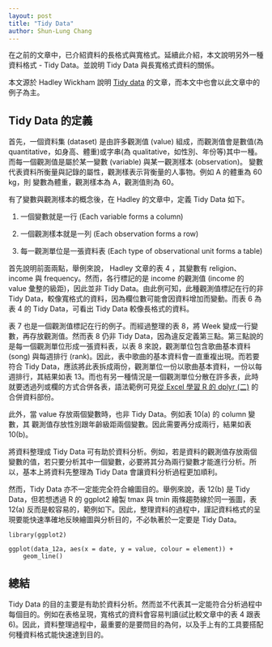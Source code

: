 ```yaml
---
layout: post
title: "Tidy Data"
author: Shun-Lung Chang
---
```


在之前的文章中，已介紹資料的長格式與寬格式。延續此介紹，本文說明另外一種資料格式 - Tidy Data。並說明 Tidy Data 與長寬格式資料的關係。

<!--more-->

本文源於 Hadley Wickham 說明 [Tidy data](http://vita.had.co.nz/papers/tidy-data.pdf) 的文章，而本文中也會以此文章中的例子為主。

## Tidy Data 的定義

首先，一個資料集 (dataset) 是由許多觀測值 (value) 組成，而觀測值會是數值(為 quantitative，如身高、體重)或字串(為 qualitative，如性別、年份等)其中一種。而每一個觀測值是屬於某一變數 (variable) 與某一觀測樣本 (observation)。 變數代表資料所衡量與記錄的屬性，觀測樣表示背衡量的人事物。例如 A 的體重為 60 kg，則 變數為體重，觀測樣本為 A，觀測值則為 60。

有了變數與觀測樣本的概念後，在 Hadley 的文章中，定義 Tidy Data 如下。

1. 一個變數就是一行 (Each variable forms a column) 

2. 一個觀測樣本就是一列 (Each observation forms a row)

3. 每一觀測單位是一張資料表 (Each type of observational unit forms a table)

首先說明前面兩點，舉例來說， Hadley 文章的表 4 ，其變數有 religion、income 與 frequency。然而，各行標記的是 income 的觀測值 (income 的 value 彙整的級距)，因此並非 Tidy Data。由此例可知，此種觀測值標記在行的非 Tidy Data，較像寬格式的資料，因為欄位數可能會因資料增加而變動。而表 6 為表 4 的 Tidy Data，可看出 Tidy Data 較像長格式的資料。

表 7 也是一個觀測值標記在行的例子。而經過整理的表 8，將 Week 變成一行變數，再存放觀測值。然而表 8 仍非 Tidy Data，因為違反定義第三點。第三點說的是每一個觀測單位形成一張資料表，以表 8 來說，觀測單位包含歌曲基本資料 (song) 與每週排行 (rank)。因此，表中歌曲的基本資料會一直重複出現。而若要符合 Tidy Data，應該將此表拆成兩份，觀測單位一份以歌曲基本資料，一份以每週排行，其結果如表 13。而也有另一種情況是一個觀測單位分散在許多表，此時就要透過列或欄的方式合併各表，語法範例可見[從 Excel 學習 R 的 dplyr (二)](/2016/09/28/dplyr-and-excel_2) 的合併資料部份。

此外，當 value 存放兩個變數時，也非 Tidy Data。例如表 10(a) 的 column 變數，其 觀測值存放性別跟年齡級距兩個變數。因此需要再分成兩行，結果如表 10(b)。

將資料整理成 Tidy Data 可有助於資料分析。例如，若是資料的觀測值存放兩個變數的值，若只要分析其中一個變數，必要將其分為兩行變數才能進行分析。所以，基本上將資料先整理為 Tidy Data 會讓資料分析過程更加順利。

然而，Tidy Data 亦不一定能完全符合繪圖目的。舉例來說，表 12(b) 是 Tidy Data，但若想透過 R 的 ggplot2 繪製 tmax 與 tmin 兩條趨勢線於同一張圖，表 12(a) 反而是較容易的，範例如下。因此，整理資料的過程中，謹記資料格式的呈現要能快速準確地反映繪圖與分析目的，不必執著於一定要是 Tidy Data。

```
library(ggplot2)

ggplot(data_12a, aes(x = date, y = value, colour = element)) +
	geom_line()
```

## 總結

Tidy Data 的目的主要是有助於資料分析。然而並不代表其一定能符合分析過程中每個目的。例如在表格呈現，寬格式的資料會容易判讀(試比較文章中的表 4 跟表 6)。因此，資料整理過程中，最重要的是要問目的為何，以及手上有的工具要搭配何種資料格式能快速達到目的。

